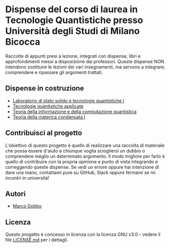 # Dispense del corso di laurea in Tecnologie Quantistiche presso Università degli Studi di Milano Bicocca

Raccolte di appunti presi a lezione, integrati con dispense, libri e approfondimenti messi a disposizione dai professori. Queste dispense NON intendono sostituire le lezioni dei vari insegnamenti, ma servono a integrare, comprendere e ripassare gli argomenti trattati. 

## Dispense in costruzione

* [Laboratorio di stato solido e tecnologie quantistiche I](https://github.com/marcogobbo/tecnologie-quantistiche/tree/main/laboratorio-di-stato-solido-e-tecnologie-quantistiche-I)
* [Tecnologie quantistiche applicate](https://github.com/marcogobbo/tecnologie-quantistiche/tree/main/tecnologie-quantistiche-applicate)
* [Teoria della informazione e della computazione quantistica](https://github.com/marcogobbo/tecnologie-quantistiche/tree/main/teoria-della-informazione-e-della-computazione-quantistica)
* [Teoria della materica condensata I](https://github.com/marcogobbo/tecnologie-quantistiche/tree/main/teoria-della-materia-condensata-I)


## Contribuisci al progetto

L'obiettivo di questo progetto è quello di realizzare una raccolta di materiale che possa essere d'aiuto a chiunque voglia sciogliersi un dubbio o comprendere meglio un determinato argomento. Il modo migliore per farlo è quello di contribuire con la propria opinione e punto di vista integrando e correggendo queste dispense. Se vedi un errore oppure hai intenzione di dare una mano, contattami pure su GitHub, Slack oppure fermami se mi incontri in università!

## Autori

* [Marco Gobbo](https://github.com/marcogobbo)

## Licenza

Questo progetto è concesso in licenza con la licenza GNU v3.0 - vedere il file [LICENSE.md](https://github.com/marcogobbo/tecnologie-quantistiche/blob/main/LICENSE) per i dettagli.

